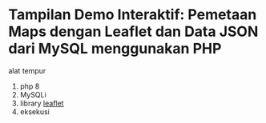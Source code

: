 <h1>Tampilan Demo Interaktif: Pemetaan Maps dengan Leaflet dan Data JSON dari MySQL menggunakan PHP</h1>

alat tempur
<ol>
  <li>php 8</li>
  <li>MySQLi</li>
  <li>library <a href="https://leafletjs.com/download.html">leaflet</a></li>
  <li>eksekusi</li>
</ol>
